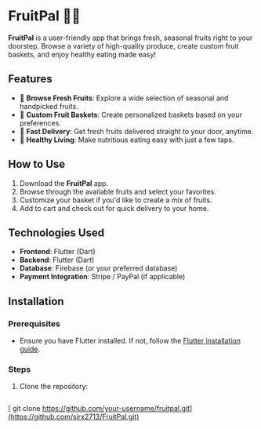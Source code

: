 # FruitPal 🍊🍓

**FruitPal** is a user-friendly app that brings fresh, seasonal fruits right to your doorstep. Browse a variety of high-quality produce, create custom fruit baskets, and enjoy healthy eating made easy!

## Features

- 🍏 **Browse Fresh Fruits**: Explore a wide selection of seasonal and handpicked fruits.
- 🛒 **Custom Fruit Baskets**: Create personalized baskets based on your preferences.
- 🚚 **Fast Delivery**: Get fresh fruits delivered straight to your door, anytime.
- 🍍 **Healthy Living**: Make nutritious eating easy with just a few taps.

## How to Use

1. Download the **FruitPal** app.
2. Browse through the available fruits and select your favorites.
3. Customize your basket if you'd like to create a mix of fruits.
4. Add to cart and check out for quick delivery to your home.

## Technologies Used

- **Frontend**: Flutter (Dart)
- **Backend**: Flutter (Dart)
- **Database**: Firebase (or your preferred database)
- **Payment Integration**: Stripe / PayPal (if applicable)

## Installation

### Prerequisites
- Ensure you have Flutter installed. If not, follow the [Flutter installation guide](https://flutter.dev/docs/get-started/install).

### Steps

1. Clone the repository:
   ```bash
  [ git clone https://github.com/your-username/fruitpal.git](https://github.com/sirx2713/FruitPal.git)

